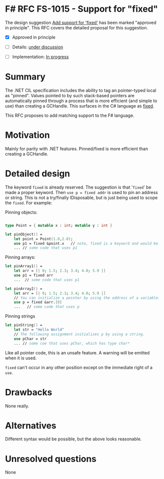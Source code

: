 # F# RFC FS-1015 - Support for "fixed"

The design suggestion [Add support for 'fixed'](https://fslang.uservoice.com/forums/245727-f-language/suggestions/5663721-add-support-for-fixed) has been marked "approved in principle".
This RFC covers the detailed proposal for this suggestion.

* [x] Approved in principle
* [ ] Details: [under discussion](https://github.com/fsharp/FSharpLangDesign/issues/FILL-ME-IN)
* [ ] Implementation: [In progress](https://github.com/Microsoft/visualfsharp/pull/FILL-ME-IN)


# Summary
[summary]: #summary

The .NET CIL specification includes the ability to tag an pointer-typed local as "pinned".  Values pointed to by such 
stack-based pointers are automatically pinned through a process that is more efficient (and simple to use) than creating a GCHandle.  This surfaces in the C# language as [fixed](https://msdn.microsoft.com/en-us/library/f58wzh21.aspx).  

This RFC proposes to add matching support to the F# language.



# Motivation
[motivation]: #motivation

Mainly for parity with .NET features.  Pinned/fixed is more efficient than creating a GCHandle. 

# Detailed design
[design]: #detailed-design

The keyword ``fixed`` is already reserved. The suggestion is that '`fixed`' be made a proper keyword. Then ``use p = fixed addr`` is used to pin an address or string.  This is not a try/finally IDisposable, but is just being used to scope the ``fixed``.  For example:

Pinning objects:

```fsharp

type Point = { mutable x : int; mutable y : int }

let pinObject() = 
    let point = Point(1.0,2.0);
    use p1 = fixed &point.x   // note, fixed is a keyword and would be highlighted
    ... // some code that uses p1
```

Pinning arrays:

```fsharp
let pinArray1() = 
    let arr = [| 0; 1.5; 2.3; 3.4; 4.0; 5.9 |]
    use p1 = fixed arr
    ...  // some code that uses p1

let pinArray2() = 
    let arr = [| 0; 1.5; 2.3; 3.4; 4.0; 5.9 |]
    // You can initialize a pointer by using the address of a variable. 
    use p = fixed &arr.[0]
    ...   // some code that uses p
```
Pinning strings
```fsharp
let pinString() = 
    let str = "Hello World"
    // The following assignment initializes p by using a string.
    use pChar = str
    ... // some coe that uses pChar, which has type char*
```

Like all pointer code, this is an unsafe feature.  A warning will be emitted when it is used.

``fixed`` can't occur in any other position except on the immediate right of a ``use``.

# Drawbacks
[drawbacks]: #drawbacks

None really.

# Alternatives
[alternatives]: #alternatives

Different syntax would be possible, but the above looks reasonable.

# Unresolved questions
[unresolved]: #unresolved-questions

None
